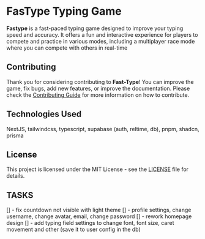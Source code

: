# FasType Typing Game

**Fastype** is a fast-paced typing game designed to improve your typing speed and accuracy. It offers a fun and interactive experience for players to compete and practice in various modes, including a multiplayer race mode where you can compete with others in real-time

## Contributing

Thank you for considering contributing to **Fast-Type**! You can improve the game, fix bugs, add new features, or improve the documentation. Please check the [Contributing Guide](CONTRIBUTING.md) for more information on how to contribute.

## Technologies Used

NextJS, tailwindcss, typescript, supabase (auth, reltime, db), pnpm, shadcn, prisma

## License

This project is licensed under the MIT License - see the [LICENSE](LICENSE) file for details.

## TASKS

[] - fix countdown not visible with light theme
[] - profile settings, change username, change avatar, email, change password
[] - rework homepage design
[] - add typing field settings to change font, font size, caret movement and other (save it to user config in the db)
